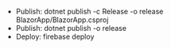 ﻿- Publish: dotnet publish -c Release -o release BlazorApp/BlazorApp.csproj
- Publish: dotnet publish -o release 
- Deploy: firebase deploy
